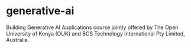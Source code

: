 # generative-ai
Building Generative AI Applications course jointly offered by The Open University of Kenya (OUK) and BCS Technology International Pty Limited, Australia. 

